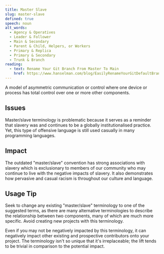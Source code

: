 ```yaml
---
title: Master Slave
slug: master-slave
defined: true
speech: noun
alt_words:
  - Agency & Operatives
  - Leader & Follower
  - Main & Secondary
  - Parent & Child, Helpers, or Workers
  - Primary & Replica
  - Primary & Secondary
  - Trunk & Branch
reading:
  - text: Rename Your Git Branch From Master To Main
    href: https://www.hanselman.com/blog/EasilyRenameYourGitDefaultBranchFromMasterToMain.aspx
---
```


A model of asymmetric communication or control where one device or process has total control over one or more other components.

## Issues

Master/slave terminology is problematic because it serves as a reminder that slavery was and continues to be a globally institutionalised practice. Yet, this type of offensive language is still used casually in many programming languages.

## Impact

The outdated "master/slave" convention has strong associations with slavery which is exclusionary to members of our community who may continue to live with the negative impacts of slavery. It also demonstrates how pervasive and casual racism is throughout our culture and language.

## Usage Tip

Seek to change any existing "master/slave" terminology to one of the suggested terms, as there are many alternative terminologies to describe the relationship between two components, many of which are much more specific. Avoid creating new projects with this terminology.

Even if you may not be negatively impacted by this terminology, it can negatively impact other existing and prospective contributors onto your project. The terminology isn't so unique that it's irreplaceable; the lift tends to be trivial in comparison to the potential impact.

